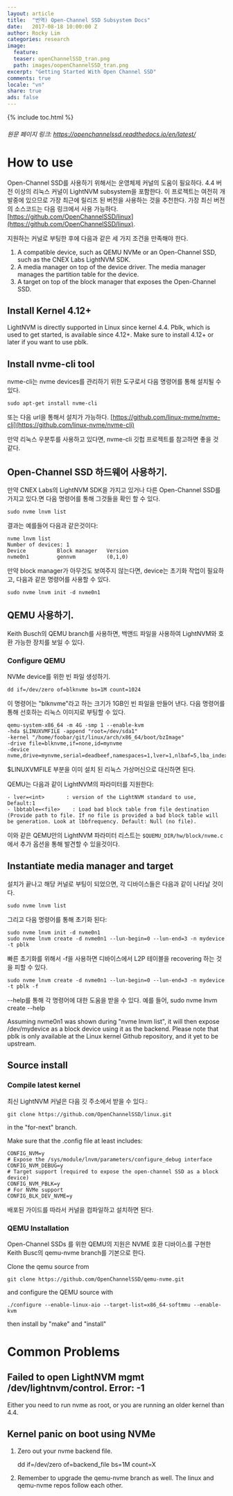 ```yaml
---
layout: article
title:  "번역) Open-Channel SSD Subsystem Docs"
date:   2017-08-18 10:00:00 Z
author: Rocky Lim
categories: research
image:
  feature:
  teaser: openChannelSSD_tran.png
  path: images/oopenChannelSSD_tran.png
excerpt: "Getting Started With Open Channel SSD"
comments: true
locale: "vn"
share: true
ads: false
---
```


{% include toc.html %}

###### 원문 페이지 링크: <https://openchannelssd.readthedocs.io/en/latest/>

# How to use

Open-Channel SSD를 사용하기 위해서는 운영체제 커널의 도움이 필요하다. 4.4 버전 이상의 리눅스 커널이 LightNVM subsystem을 포함한다. 이 프로젝트는 여전히 개발중에 있으므로 가장 최근에 릴리즈 된 버전을 사용하는 것을 추천한다. 가장 최신 버전의 소스코드는 다음 링크에서 사용 가능하다. [https://github.com/OpenChannelSSD/linux](https://github.com/OpenChannelSSD/linux).

지원하는 커널로 부팅한 후에 다음과 같은 세 가지 조건을 만족해야 한다.

1. A compatible device, such as QEMU NVMe or an Open-Channel SSD, such as the CNEX Labs LightNVM SDK.
2. A media manager on top of the device driver. The media manager manages the partition table for the device.
3. A target on top of the block manager that exposes the Open-Channel SSD.

## Install Kernel 4.12+

LightNVM is directly supported in Linux since kernel 4.4. Pblk, which is used to get started, is available since 4.12+. Make sure to install 4.12+ or later if you want to use pblk.

## Install nvme-cli tool

nvme-cli는 nvme devices를 관리하기 위한 도구로서 다음 명령어를 통해 설치될 수 있다.

    sudo apt-get install nvme-cli

또는 다음 url을 통해서 설치가 가능하다. [https://github.com/linux-nvme/nvme-cli](https://github.com/linux-nvme/nvme-cli)

만약 리눅스 우분투를 사용하고 있다면, nvme-cli 깃헙 프로젝트를 참고하면 좋을 것 같다.

## Open-Channel SSD 하드웨어 사용하기.

만약 CNEX Labs의 LightNVM SDK을 가지고 있거나 다른 Open-Channel SSD를 가지고 있다.면 다음 명령어를 통해 그것들을 확인 할 수 있다.

    sudo nvme lnvm list

결과는 예를들어 다음과 같은것이다:

    nvme lnvm list
    Number of devices: 1
    Device      	Block manager	Version
    nvme0n1     	gennvm      	(0,1,0)

만약 block manager가 아무것도 보여주지 않는다면, device는 초기화 작업이 필요하고, 다음과 같은 명령어를 사용할 수 있다.

    sudo nvme lnvm init -d nvme0n1

## QEMU 사용하기.

Keith Busch의 QEMU branch를 사용하면, 백앤드 파일을 사용하여 LightNVM와 호환 가능한 장치를 보일 수 있다.

### Configure QEMU

NVMe device를 위한 빈 파일 생성하기.

    dd if=/dev/zero of=blknvme bs=1M count=1024

이 명령어는 "blknvme"라고 하는 크기가 1GB인 빈 파일을 만들어 낸다. 다음 명령어를 통해 선호하는 리눅스 이미지로 부팅할 수 있다.

    qemu-system-x86_64 -m 4G -smp 1 --enable-kvm
    -hda $LINUXVMFILE -append "root=/dev/sda1"
    -kernel "/home/foobar/git/linux/arch/x86_64/boot/bzImage"
    -drive file=blknvme,if=none,id=mynvme
    -device nvme,drive=mynvme,serial=deadbeef,namespaces=1,lver=1,nlbaf=5,lba_index=3,mdts=10

$LINUXVMFILE 부분을 이미 설치 된 리눅스 가상머신으로 대신하면 된다.

QEMU는 다음과 같이 LightNVM의 파라미터를 지원한다:

    - lver=<int>       : version of the LightNVM standard to use, Default:1
    - lbbtable=<file>    : Load bad block table from file destination (Provide path to file. If no file is provided a bad block table will be generation. Look at lbbfrequency. Default: Null (no file).

이와 같은 QEMU안의 LightNVM 파라미터 리스트는 `$QUEMU_DIR/hw/block/nvme.c` 에서 추가 옵션을 통해 발견할 수 있을것이다.

## Instantiate media manager and target

설치가 끝나고 해당 커널로 부팅이 되었으면, 각 디바이스들은 다음과 같이 나타날 것이다.

    sudo nvme lnvm list

그리고 다음 명령어를 통해 초기화 된다:

    sudo nvme lnvm init -d nvme0n1
    sudo nvme lnvm create -d nvme0n1 --lun-begin=0 --lun-end=3 -n mydevice -t pblk

빠른 초기화를 위해서 -f을 사용하면 디바이스에서 L2P 테이블을 recovering 하는 것을 피할 수 있다.

    sudo nvme lnvm create -d nvme0n1 --lun-begin=0 --lun-end=3 -n mydevice -t pblk -f

--help를 통해 각 명령어에 대한 도움을 받을 수 있다. 예를 들어, sudo nvme lnvm create --help

Assuming nvme0n1 was shown during "nvme lnvm list", it will then expose /dev/mydevice as a block device using it as the backend. Please note that pblk is only available at the Linux kernel Github repository, and it yet to be upstream.

## Source install

### Compile latest kernel

최신 LightNVM 커널은 다음 깃 주소에서 받을 수 있다.:

   `git clone https://github.com/OpenChannelSSD/linux.git`

in the "for-next" branch.

Make sure that the .config file at least includes:

    CONFIG_NVM=y
    # Expose the /sys/module/lnvm/parameters/configure_debug interface
    CONFIG_NVM_DEBUG=y
    # Target support (required to expose the open-channel SSD as a block device)
    CONFIG_NVM_PBLK=y    
    # For NVMe support
    CONFIG_BLK_DEV_NVME=y

배포된 가이드를 따라서 커널을 컴파일하고 설치하면 된다.

### QEMU Installation

Open-Channel SSDs 를 위한 QEMU의 지원은 NVME 호환 디바이스를 구현한 Keith Busc의 qemu-nvme branch를 기본으로 한다.

Clone the qemu source from

    git clone https://github.com/OpenChannelSSD/qemu-nvme.git

and configure the QEMU source with

    ./configure --enable-linux-aio --target-list=x86_64-softmmu --enable-kvm

then install by "make" and "install"

# Common Problems

## Failed to open LightNVM mgmt /dev/lightnvm/control. Error: -1

Either you need to run nvme as root, or you are running an older kernel than 4.4.

## Kernel panic on boot using NVMe

 1. Zero out your nvme backend file.

    dd if=/dev/zero of=backend_file bs=1M count=X

 2. Remember to upgrade the qemu-nvme branch as well. The linux and qemu-nvme repos follow each other.
